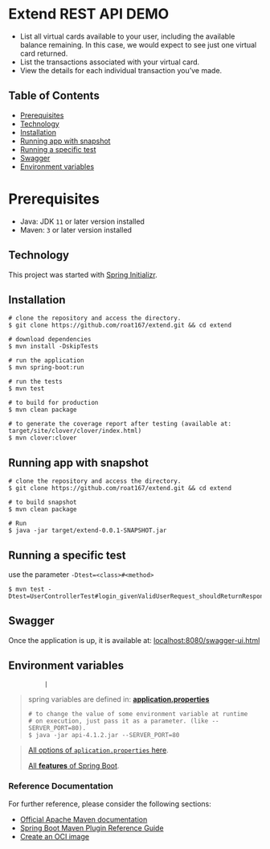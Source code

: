 
<h1 align="left">Extend REST API DEMO</h1>
<ul align="left">
  <li>List all virtual cards available to your user, including the available balance remaining. In this case, we would expect to see just one virtual card returned.</li>
  <li>List the transactions associated with your virtual card.</li>
  <li>View the details for each individual transaction you’ve made.</li>
</ul>

## Table of Contents

- [Prerequisites](#prerequisites)
- [Technology](#technology)
- [Installation](#installation)
- [Running app with snapshot](#running-app-with-snapshot)
- [Running a specific test](#running-a-specific-test)
- [Swagger](#swagger)
- [Environment variables](#environment-variables)

# Prerequisites
- Java: JDK `11` or later version installed
- Maven: `3` or later version installed

## Technology
This project was started with [Spring Initializr](https://start.spring.io/#!type=maven-project&language=java&platformVersion=3.0.0&packaging=jar&jvmVersion=11&groupId=com&artifactId=extend&name=extend&description=Extend%20REST%20API%20DEMO&packageName=com.extend&dependencies=lombok,security).

## Installation

```shell
# clone the repository and access the directory.
$ git clone https://github.com/roat167/extend.git && cd extend

# download dependencies
$ mvn install -DskipTests

# run the application
$ mvn spring-boot:run

# run the tests
$ mvn test

# to build for production
$ mvn clean package

# to generate the coverage report after testing (available at: target/site/clover/clover/index.html)
$ mvn clover:clover
```
## Running app with snapshot

```shell
# clone the repository and access the directory.
$ git clone https://github.com/roat167/extend.git && cd extend

# to build snapshot
$ mvn clean package

# Run
$ java -jar target/extend-0.0.1-SNAPSHOT.jar
```

## Running a specific test
use the parameter `-Dtest=<class>#<method>`

```
$ mvn test -Dtest=UserControllerTest#login_givenValidUserRequest_shouldReturnResponseWithToken
```


## Swagger
Once the application is up, it is available at: [localhost:8080/swagger-ui.html](localhost:8080/swagger-ui.html)


## Environment variables
              |
> spring variables are defined in: [**application.properties**](./src/main/resources/application.properties)
>
> ```shell
> # to change the value of some environment variable at runtime
> # on execution, just pass it as a parameter. (like --SERVER_PORT=80).
> $ java -jar api-4.1.2.jar --SERVER_PORT=80
> ```


> [All options of `aplication.properties` here](https://docs.spring.io/spring-boot/docs/current/reference/html/common-application-properties.html).
>
> [All **features** of Spring Boot](https://docs.spring.io/spring-boot/docs/current/reference/html/spring-boot-features.html).

### Reference Documentation
For further reference, please consider the following sections:

* [Official Apache Maven documentation](https://maven.apache.org/guides/index.html)
* [Spring Boot Maven Plugin Reference Guide](https://docs.spring.io/spring-boot/docs/3.0.0-SNAPSHOT/maven-plugin/reference/html/)
* [Create an OCI image](https://docs.spring.io/spring-boot/docs/3.0.0-SNAPSHOT/maven-plugin/reference/html/#build-image)

